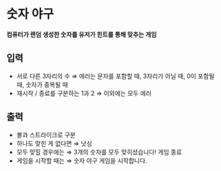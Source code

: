 # 숫자 야구

**컴퓨터가 랜덤 생성한 숫자를 유저가 힌트를 통해 맞추는 게임**

## 입력

- 서로 다른 3자리의 수 ⇒ 에러는 문자를 포함할 때, 3자리가 아닐 때, 0이 포함될 때, 숫자가 중복될 때
- 재시작 / 종료를 구분하는 1과 2 ⇒ 이외에는 모두 에러

## 출력

- 볼과 스트라이크로 구분
- 하나도 맞힌 게 없다면 ⇒ 낫싱
- 모두 맞힐 경우에는 ⇒ 3개의 숫자를 모두 맞히셨습니다! 게임 종료
- 게임을 시작할 때는 ⇒ 숫자 야구 게임을 시작합니다.

